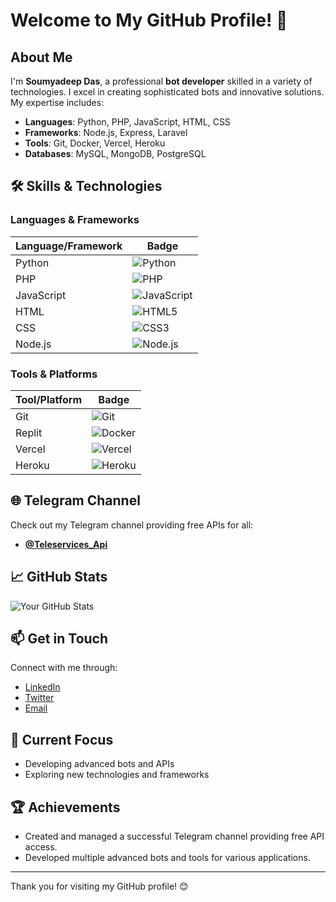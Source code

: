 # Welcome to My GitHub Profile! 👋


## About Me

I'm **Soumyadeep Das**, a professional **bot developer** skilled in a variety of technologies. I excel in creating sophisticated bots and innovative solutions. My expertise includes:

- **Languages**: Python, PHP, JavaScript, HTML, CSS
- **Frameworks**: Node.js, Express, Laravel
- **Tools**: Git, Docker, Vercel, Heroku
- **Databases**: MySQL, MongoDB, PostgreSQL

## 🛠️ Skills & Technologies

### Languages & Frameworks

| Language/Framework | Badge |
| ------------------ | ----- |
| Python             | ![Python](https://img.shields.io/badge/Python-3.9-blue?style=flat&logo=python) |
| PHP                | ![PHP](https://img.shields.io/badge/PHP-7.4-blue?style=flat&logo=php) |
| JavaScript         | ![JavaScript](https://img.shields.io/badge/JavaScript-ES6-yellow?style=flat&logo=javascript) |
| HTML               | ![HTML5](https://img.shields.io/badge/HTML5-5-orange?style=flat&logo=html5) |
| CSS                | ![CSS3](https://img.shields.io/badge/CSS3-3-blue?style=flat&logo=css3) |
| Node.js            | ![Node.js](https://img.shields.io/badge/Node.js-14-green?style=flat&logo=node.js) |

### Tools & Platforms

| Tool/Platform      | Badge |
| ------------------ | ----- |
| Git                | ![Git](https://img.shields.io/badge/Git-F05032?style=flat&logo=git&logoColor=white) |
| Replit             | ![Docker](https://img.shields.io/badge/replit-000000?style=flat&logo=replit&logoColor=orange) |
| Vercel             | ![Vercel](https://img.shields.io/badge/Vercel-000000?style=flat&logo=vercel&logoColor=white) |
| Heroku             | ![Heroku](https://img.shields.io/badge/Heroku-430098?style=flat&logo=heroku&logoColor=white) |

## 🌐 Telegram Channel

Check out my Telegram channel providing free APIs for all:

- **[@Teleservices_Api](https://t.me/Teleservices_Api)**

## 📈 GitHub Stats

![Your GitHub Stats](https://github-readme-stats.vercel.app/api?username=soumyadeep765&show_icons=true&hide_title=true&count_private=true&hide=prs&theme=radical)

## 📫 Get in Touch

Connect with me through:

- [LinkedIn](https://www.linkedin.com/in/soumyadeepdas765) <!-- Replace with your LinkedIn profile -->
- [Twitter](https://twitter.com/soumyadeepdas765) <!-- Replace with your Twitter profile -->
- [Email](mailto:soumyadeepdas765@gmail.com) <!-- Replace with your email -->

## 🚀 Current Focus

- Developing advanced bots and APIs
- Exploring new technologies and frameworks

## 🏆 Achievements

- Created and managed a successful Telegram channel providing free API access.
- Developed multiple advanced bots and tools for various applications.

---

Thank you for visiting my GitHub profile! 😊
